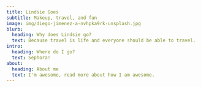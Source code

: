```yaml
---
title: Lindsie Goes
subtitle: Makeup, travel, and fun
image: img/diego-jimenez-a-nvhpka9rk-unsplash.jpg
blurb:
  heading: Why does Lindsie go?
  text: Because travel is life and everyone should be able to travel.
intro:
  heading: Where do I go?
  text: Sephora!
about:
  heading: About me
  text: I'm awesome, read more about how I am awesome.
---
```

